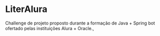 # LiterAlura
Challenge de projeto proposto durante a formação de Java + Spring bot ofertado pelas instituições Alura + Oracle.,
